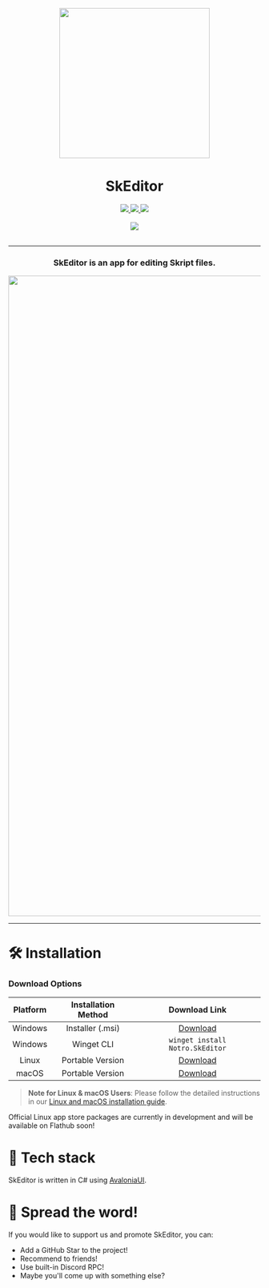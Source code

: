 <p align='center'>
  <img src="SkEditor.png?raw=true" width="300">
</p>

<div align='center'>

# SkEditor
  
<a href='https://github.com/SkEditorTeam/SkEditor/releases'>
  <img src='https://img.shields.io/github/v/release/SkEditorTeam/SkEditor?color=%237a34eb&label=version&style=flat-square'>
</a>
  
<a href='https://github.com//SkEditorPlus/SkEditor/blob/main/LICENSE'>
  <img src='https://img.shields.io/github/license/SkEditorTeam/SkEditor?color=%230fa685&label=license&style=flat-square'>
</a>

<a href='https://github.com//SkEditorPlus/SkEditor/releases/latest'>
  <img src='https://img.shields.io/github/downloads/SkEditorTeam/SkEditor/total?color=%230fa621&style=flat-square'>
</a>

<br />
<br />

<a href='https://skeditordc.notro.me'>
  <img src='https://img.shields.io/badge/Discord-%235562ea?style=for-the-badge'>
</a>
  
</div>

<br />

---

<h3 align="center">SkEditor is an app for editing Skript files.</h3>
<p align='center'>
  <img src="https://notro.me/resources/skeditor/window2.png" alt="SkEditor+" width=1280>
</p>

---

# 🛠️ Installation

### Download Options

<div align="center">
  
| Platform | Installation Method | Download Link |
|:--------:|:------------------:|:-------------:|
| Windows  | Installer (.msi)   | [Download](https://github.com/SkEditorTeam/SkEditor/releases/latest) |
| Windows  | Winget CLI         | `winget install Notro.SkEditor` |
| Linux    | Portable Version   | [Download](https://github.com/SkEditorTeam/SkEditor/releases/latest) |
| macOS    | Portable Version   | [Download](https://github.com/SkEditorTeam/SkEditor/releases/latest) |

</div>

> **Note for Linux & macOS Users**: Please follow the detailed instructions in our [Linux and macOS installation guide](https://github.com/SkEditorTeam/SkEditor/wiki/How-to-Use-SkEditor-on-Linux-and-macOS).

Official Linux app store packages are currently in development and will be available on Flathub soon!

# 🔧 Tech stack
SkEditor is written in C# using [AvaloniaUI](https://github.com/AvaloniaUI/Avalonia).

# 📣 Spread the word!
If you would like to support us and promote SkEditor, you can:
- Add a GitHub Star to the project!
- Recommend to friends!
- Use built-in Discord RPC!
- Maybe you'll come up with something else?
